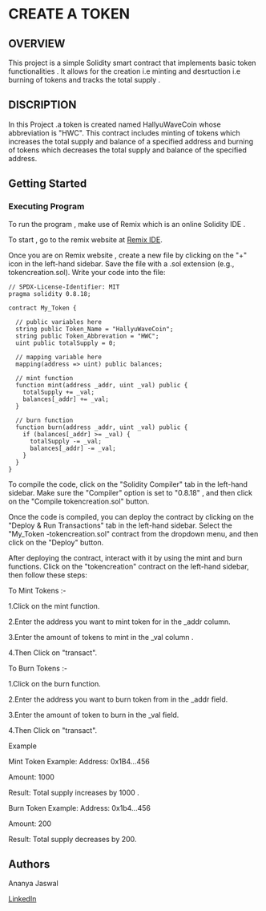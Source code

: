 # CREATE A TOKEN

## OVERVIEW

This project is a simple Solidity smart contract that implements basic token functionalities . It allows for the creation i.e minting and desrtuction i.e burning of tokens and tracks the total supply .

## DISCRIPTION

In this Project .a token is created named HallyuWaveCoin whose abbreviation is "HWC". This contract includes minting of tokens which increases the total supply and balance of a specified address and burning of tokens which decreases the total supply and balance of the specified address.



## Getting Started

### Executing Program

To run the program , make use of Remix which is an online Solidity IDE .

To start , go to the remix website at [Remix IDE](https://remix.ethereum.org/).

Once you are on Remix website , create a new file by clicking on the "+" icon in the left-hand sidebar. Save the file with a .sol extension (e.g., tokencreation.sol). Write your code into the file:

```solidity
// SPDX-License-Identifier: MIT
pragma solidity 0.8.18;

contract My_Token {

  // public variables here
  string public Token_Name = "HallyuWaveCoin";
  string public Token_Abbrevation = "HWC";
  uint public totalSupply = 0;

  // mapping variable here
  mapping(address => uint) public balances;

  // mint function 
  function mint(address _addr, uint _val) public {
    totalSupply += _val;
    balances[_addr] += _val;
  }

  // burn function 
  function burn(address _addr, uint _val) public {
    if (balances[_addr] >= _val) {
      totalSupply -= _val;
      balances[_addr] -= _val;
    }
  }
}
```

To compile the code, click on the "Solidity Compiler" tab in the left-hand sidebar. Make sure the "Compiler" option is set to "0.8.18" , and then click on the "Compile tokencreation.sol" button.

Once the code is compiled, you can deploy the contract by clicking on the "Deploy & Run Transactions" tab in the left-hand sidebar. Select the "My_Token -tokencreation.sol" contract from the dropdown menu, and then click on the "Deploy" button.

After deploying the contract, interact with it by using the mint and burn functions. Click on the "tokencreation" contract on the left-hand sidebar, then follow these steps:

To Mint Tokens :-

1.Click on the mint function.

2.Enter the address you want to mint token for in the _addr column.

3.Enter the amount of tokens to mint in the _val column .

4.Then Click on "transact".

To Burn Tokens :-

1.Click on the burn function.

2.Enter the address you want to burn token from in the _addr field.

3.Enter the amount of token to burn in the _val field.

4.Then Click on "transact".

Example

Mint Token Example:
Address: 0x1B4...456

Amount: 1000

Result: Total supply increases by 1000 .

Burn Token Example:
Address: 0x1b4...456

Amount: 200

Result: Total supply decreases by 200.
 

 ## Authors
Ananya Jaswal

[LinkedIn](www.linkedin.com/in/ananya-jaswal-8545b1275)
